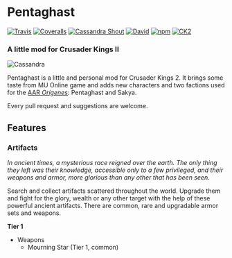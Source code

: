 # Pentaghast

[![Travis](https://img.shields.io/travis/KhanMaytok/Pentaghast.svg)]()
[![Coveralls](https://img.shields.io/coveralls/KhanMaytok/Pentaghast.svg)]()
[![Cassandra Shout](https://img.shields.io/badge/Maker-take%20you!-red.svg)]()
[![David](https://img.shields.io/david/KhanMaytok/Pentaghast.svg)]()
[![npm](https://img.shields.io/npm/dt/pentaghast.svg)]()
[![CK2](https://img.shields.io/badge/CK2-v2.7-green.svg)]()

### A little mod for Crusader Kings II

![Cassandra](http://i.imgur.com/xKWEJ4q.jpg)

Pentaghast is a little and personal mod for Crusader Kings 2. It brings some taste from MU Online game and adds new characters and two factions used for the [AAR _Orígenes_](https://www.maytok.com/): Pentaghast and Sakya.

Every pull request and suggestions are welcome.

## Features

### Artifacts

_In ancient times, a mysterious race reigned over the earth. The only thing they left was their knowledge, accessible only to a few privileged, and their weapons and armor, more glorious than any other that has been seen._

Search and collect artifacts scattered throughout the world. Upgrade them and fight for the glory, wealth or any other target with the help of these powerful ancient artifacts. There are common, rare and upgradable armor sets and weapons.

__Tier 1__

* Weapons
  * Mourning Star (Tier 1, common)


